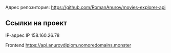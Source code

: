 Адрес репозитория: https://github.com/RomanAnurov/movies-explorer-api

## Ссылки на проект

IP-адрес IP 158.160.26.78

Frontend https://api.anurovdiplom.nomoredomains.monster